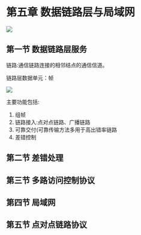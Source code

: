# 第五章 数据链路层与局域网

![](F:\自考\计算机网络原理\img\2020-06-08_111529.jpg)

## 第一节 数据链路层服务

链路:通信链路连接的相邻结点的通信信道。

链路层数据单元：帧

![](F:\自考\计算机网络原理\img\2020-06-08_111714.jpg)

主要功能包括:

1. 组帧
2. 链路接入:点对点链路、广播链路
3. 可靠交付(可靠传输方法多用于高出错率链路
4. 差错控制

## 第二节 差错处理

## 第三节 多路访问控制协议

## 第四节 局域网

## 第五节 点对点链路协议